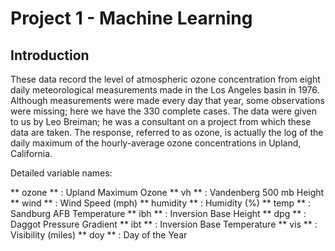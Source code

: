 # Project 1 - Machine Learning

## Introduction
These data record the level of atmospheric ozone concentration from eight daily meteorological measurements made in the Los Angeles basin in 1976.  Although measurements were made every day that year, some observations were missing; here we have the 330 complete cases. The data were given to us by Leo Breiman; he was a consultant on a project from which these data are taken.  The response, referred to as ozone, is actually the log of the daily maximum of the hourly-average ozone concentrations in Upland, California.

Detailed variable names:

** ozone ** : Upland Maximum Ozone
** vh ** : Vandenberg 500 mb Height
** wind ** : Wind Speed (mph)
** humidity ** : Humidity (%)
** temp ** : Sandburg AFB Temperature
** ibh ** : Inversion Base Height
** dpg ** : Daggot Pressure Gradient
** ibt ** : Inversion Base Temperature
** vis ** : Visibility (miles)
** doy ** : Day of the Year
